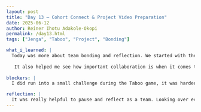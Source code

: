 ```yaml
---
layout: post
title: "Day 13 – Cohort Connect & Project Video Preparation"
date: 2025-06-12
author: Reiner Ihotu Adakole-Okopi
permalink: /day13.html
tags: ["Jenga", "Taboo", "Project", "Bonding"]

what_i_learned: |
  Today was more about team bonding and reflection. We started with the Taboo game, which turned out to be such a fun way to connect with the other interns,it definitely got us thinking on our feet. After that, we played Jenga, and it brought out everyone’s playful side. Later on, my team and I reviewed all the progress we made during the week and started preparing what we’ll include in our slides for tomorrow’s project video. It felt good to take a step back and see how far we’ve come.
  
   It also helped me see how important collaboration is when it comes to pulling ideas together clearly and efficiently.
   
blockers: |
  I did run into a small challenge during the Taboo game, it was harder than I expected to describe certain words without using the obvious ones. I found myself stumbling a bit and struggling to get my point across to the team. 

reflection: |
  It was really helpful to pause and reflect as a team. Looking over everything we accomplished this week reminded me how much we’ve all grown, both individually and together. Communicating our ideas out loud made everything feel more real and cohesive. I'm excited to see how everything will come together in the final video.
---
```

